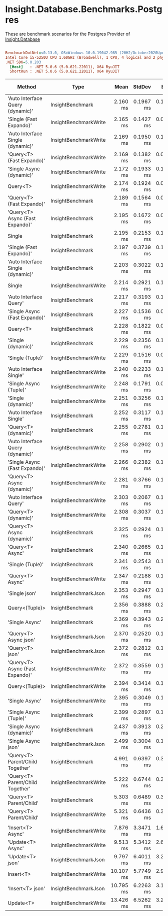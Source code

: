 # Insight.Database.Benchmarks.Postgres

These are benchmark scenarios for the Postgres Provider of [Insight.Database](https://github.com/jonwagner/Insight.Database)

``` ini

BenchmarkDotNet=v0.13.0, OS=Windows 10.0.19042.985 (20H2/October2020Update)
Intel Core i5-5250U CPU 1.60GHz (Broadwell), 1 CPU, 4 logical and 2 physical cores
.NET SDK=5.0.203
  [Host]   : .NET 5.0.6 (5.0.621.22011), X64 RyuJIT
  ShortRun : .NET 5.0.6 (5.0.621.22011), X64 RyuJIT


```
|                            Method |                  Type |      Mean |    StdDev |     Error |      Min |       Max |   Op/s | Gen 0 | Gen 1 | Gen 2 | Allocated |
|---------------------------------- |---------------------- |----------:|----------:|----------:|---------:|----------:|-------:|------:|------:|------:|----------:|
|  &#39;Auto Interface Query (dynamic)&#39; |      InsightBenchmark |  2.160 ms | 0.1967 ms | 0.1034 ms | 1.794 ms |  2.582 ms | 463.00 |     - |     - |     - |      9 KB |
|           &#39;Single (Fast Expando)&#39; | InsightBenchmarkWrite |  2.165 ms | 0.1427 ms | 0.0732 ms | 1.870 ms |  2.537 ms | 461.91 |     - |     - |     - |      9 KB |
| &#39;Auto Interface Single (dynamic)&#39; | InsightBenchmarkWrite |  2.169 ms | 0.1950 ms | 0.1012 ms | 1.864 ms |  2.634 ms | 461.08 |     - |     - |     - |      9 KB |
|         &#39;Query&lt;T&gt; (Fast Expando)&#39; | InsightBenchmarkWrite |  2.169 ms | 0.1382 ms | 0.0736 ms | 1.948 ms |  2.519 ms | 460.96 |     - |     - |     - |      9 KB |
|          &#39;Single Async (dynamic)&#39; | InsightBenchmarkWrite |  2.172 ms | 0.1933 ms | 0.1016 ms | 1.888 ms |  2.862 ms | 460.41 |     - |     - |     - |     11 KB |
|                          Query&lt;T&gt; | InsightBenchmarkWrite |  2.174 ms | 0.1924 ms | 0.0987 ms | 1.862 ms |  2.614 ms | 459.91 |     - |     - |     - |     13 KB |
|         &#39;Query&lt;T&gt; (Fast Expando)&#39; |      InsightBenchmark |  2.189 ms | 0.1564 ms | 0.0833 ms | 1.944 ms |  2.693 ms | 456.92 |     - |     - |     - |      9 KB |
|   &#39;Query&lt;T&gt; Async (Fast Expando)&#39; |      InsightBenchmark |  2.195 ms | 0.1672 ms | 0.0868 ms | 1.847 ms |  2.654 ms | 455.67 |     - |     - |     - |     11 KB |
|                            Single |      InsightBenchmark |  2.195 ms | 0.2153 ms | 0.1131 ms | 1.867 ms |  3.050 ms | 455.57 |     - |     - |     - |     14 KB |
|           &#39;Single (Fast Expando)&#39; |      InsightBenchmark |  2.197 ms | 0.3739 ms | 0.1917 ms | 1.780 ms |  3.463 ms | 455.24 |     - |     - |     - |      9 KB |
| &#39;Auto Interface Single (dynamic)&#39; |      InsightBenchmark |  2.203 ms | 0.3022 ms | 0.1630 ms | 1.822 ms |  3.243 ms | 453.92 |     - |     - |     - |      9 KB |
|                            Single | InsightBenchmarkWrite |  2.214 ms | 0.2921 ms | 0.1498 ms | 1.892 ms |  3.213 ms | 451.74 |     - |     - |     - |     13 KB |
|            &#39;Auto Interface Query&#39; |      InsightBenchmark |  2.217 ms | 0.3193 ms | 0.1678 ms | 1.815 ms |  3.617 ms | 451.06 |     - |     - |     - |     14 KB |
|     &#39;Single Async (Fast Expando)&#39; |      InsightBenchmark |  2.227 ms | 0.1536 ms | 0.0829 ms | 1.973 ms |  2.593 ms | 449.10 |     - |     - |     - |     10 KB |
|                          Query&lt;T&gt; |      InsightBenchmark |  2.228 ms | 0.1822 ms | 0.0983 ms | 1.896 ms |  2.628 ms | 448.77 |     - |     - |     - |     13 KB |
|                &#39;Single (dynamic)&#39; |      InsightBenchmark |  2.229 ms | 0.2356 ms | 0.1194 ms | 1.787 ms |  2.894 ms | 448.70 |     - |     - |     - |      9 KB |
|                  &#39;Single (Tuple)&#39; | InsightBenchmarkWrite |  2.229 ms | 0.1516 ms | 0.0807 ms | 1.959 ms |  2.656 ms | 448.58 |     - |     - |     - |     14 KB |
|           &#39;Auto Interface Single&#39; | InsightBenchmarkWrite |  2.240 ms | 0.2233 ms | 0.1159 ms | 1.864 ms |  2.764 ms | 446.38 |     - |     - |     - |     14 KB |
|            &#39;Single Async (Tuple)&#39; | InsightBenchmarkWrite |  2.248 ms | 0.1791 ms | 0.0929 ms | 1.973 ms |  2.845 ms | 444.91 |     - |     - |     - |     16 KB |
|                &#39;Single (dynamic)&#39; | InsightBenchmarkWrite |  2.251 ms | 0.3256 ms | 0.1669 ms | 1.832 ms |  3.339 ms | 444.29 |     - |     - |     - |      9 KB |
|           &#39;Auto Interface Single&#39; |      InsightBenchmark |  2.252 ms | 0.3117 ms | 0.1598 ms | 1.839 ms |  3.279 ms | 443.95 |     - |     - |     - |     14 KB |
|              &#39;Query&lt;T&gt; (dynamic)&#39; |      InsightBenchmark |  2.255 ms | 0.2781 ms | 0.1393 ms | 1.834 ms |  3.336 ms | 443.45 |     - |     - |     - |      9 KB |
|  &#39;Auto Interface Query (dynamic)&#39; | InsightBenchmarkWrite |  2.258 ms | 0.2902 ms | 0.1506 ms | 1.910 ms |  3.275 ms | 442.86 |     - |     - |     - |      9 KB |
|     &#39;Single Async (Fast Expando)&#39; | InsightBenchmarkWrite |  2.266 ms | 0.2382 ms | 0.1236 ms | 1.911 ms |  3.179 ms | 441.30 |     - |     - |     - |     10 KB |
|        &#39;Query&lt;T&gt; Async (dynamic)&#39; | InsightBenchmarkWrite |  2.281 ms | 0.3766 ms | 0.1908 ms | 1.889 ms |  3.320 ms | 438.44 |     - |     - |     - |     11 KB |
|            &#39;Auto Interface Query&#39; | InsightBenchmarkWrite |  2.303 ms | 0.2067 ms | 0.1100 ms | 2.044 ms |  3.019 ms | 434.26 |     - |     - |     - |     14 KB |
|              &#39;Query&lt;T&gt; (dynamic)&#39; | InsightBenchmarkWrite |  2.308 ms | 0.3037 ms | 0.1596 ms | 1.990 ms |  3.410 ms | 433.25 |     - |     - |     - |      9 KB |
|        &#39;Query&lt;T&gt; Async (dynamic)&#39; |      InsightBenchmark |  2.325 ms | 0.2924 ms | 0.1481 ms | 1.953 ms |  3.171 ms | 430.08 |     - |     - |     - |     11 KB |
|                  &#39;Query&lt;T&gt; Async&#39; |      InsightBenchmark |  2.340 ms | 0.2665 ms | 0.1366 ms | 1.978 ms |  2.988 ms | 427.39 |     - |     - |     - |     15 KB |
|                  &#39;Single (Tuple)&#39; |      InsightBenchmark |  2.341 ms | 0.2543 ms | 0.1337 ms | 2.021 ms |  3.250 ms | 427.09 |     - |     - |     - |     14 KB |
|                  &#39;Query&lt;T&gt; Async&#39; | InsightBenchmarkWrite |  2.347 ms | 0.2188 ms | 0.1122 ms | 2.032 ms |  2.926 ms | 426.14 |     - |     - |     - |     15 KB |
|                     &#39;Single json&#39; |  InsightBenchmarkJson |  2.353 ms | 0.2947 ms | 0.1530 ms | 1.973 ms |  3.217 ms | 424.97 |     - |     - |     - |     35 KB |
|                    Query&lt;(Tuple)&gt; |      InsightBenchmark |  2.356 ms | 0.3888 ms | 0.2070 ms | 1.942 ms |  3.751 ms | 424.43 |     - |     - |     - |     14 KB |
|                    &#39;Single Async&#39; |      InsightBenchmark |  2.369 ms | 0.3943 ms | 0.2127 ms | 1.846 ms |  4.255 ms | 422.11 |     - |     - |     - |     15 KB |
|             &#39;Query&lt;T&gt; Async json&#39; |  InsightBenchmarkJson |  2.370 ms | 0.2520 ms | 0.1342 ms | 2.058 ms |  3.247 ms | 421.93 |     - |     - |     - |     36 KB |
|                   &#39;Query&lt;T&gt; json&#39; |  InsightBenchmarkJson |  2.372 ms | 0.2812 ms | 0.1460 ms | 2.083 ms |  3.217 ms | 421.56 |     - |     - |     - |     35 KB |
|   &#39;Query&lt;T&gt; Async (Fast Expando)&#39; | InsightBenchmarkWrite |  2.372 ms | 0.3559 ms | 0.1847 ms | 1.938 ms |  3.641 ms | 421.54 |     - |     - |     - |     11 KB |
|                    Query&lt;(Tuple)&gt; | InsightBenchmarkWrite |  2.394 ms | 0.3414 ms | 0.1794 ms | 2.054 ms |  3.469 ms | 417.75 |     - |     - |     - |     14 KB |
|                    &#39;Single Async&#39; | InsightBenchmarkWrite |  2.395 ms | 0.3049 ms | 0.1623 ms | 2.014 ms |  3.408 ms | 417.57 |     - |     - |     - |     15 KB |
|            &#39;Single Async (Tuple)&#39; |      InsightBenchmark |  2.399 ms | 0.2897 ms | 0.1504 ms | 2.028 ms |  3.465 ms | 416.88 |     - |     - |     - |     15 KB |
|          &#39;Single Async (dynamic)&#39; |      InsightBenchmark |  2.437 ms | 0.3913 ms | 0.2031 ms | 1.941 ms |  3.909 ms | 410.34 |     - |     - |     - |     10 KB |
|               &#39;Single Async json&#39; |  InsightBenchmarkJson |  2.499 ms | 0.3004 ms | 0.1559 ms | 2.153 ms |  3.474 ms | 400.11 |     - |     - |     - |     37 KB |
|  &#39;Query&lt;T&gt; Parent/Child Together&#39; |      InsightBenchmark |  4.991 ms | 0.6397 ms | 0.3241 ms | 4.197 ms |  6.852 ms | 200.35 |     - |     - |     - |     32 KB |
|  &#39;Query&lt;T&gt; Parent/Child Together&#39; | InsightBenchmarkWrite |  5.222 ms | 0.6744 ms | 0.3339 ms | 4.278 ms |  7.155 ms | 191.49 |     - |     - |     - |     32 KB |
|           &#39;Query&lt;T&gt; Parent/Child&#39; |      InsightBenchmark |  5.303 ms | 0.6489 ms | 0.3327 ms | 4.498 ms |  6.525 ms | 188.58 |     - |     - |     - |     34 KB |
|           &#39;Query&lt;T&gt; Parent/Child&#39; | InsightBenchmarkWrite |  5.321 ms | 0.6436 ms | 0.3223 ms | 4.455 ms |  6.827 ms | 187.94 |     - |     - |     - |     34 KB |
|                                   |                       |           |           |           |          |           |        |       |       |       |           |
|                 &#39;Insert&lt;T&gt; Async&#39; | InsightBenchmarkWrite |  7.876 ms | 3.3471 ms | 1.6760 ms | 2.886 ms | 15.465 ms | 126.97 |     - |     - |     - |      5 KB |
|                 &#39;Update&lt;T&gt; Async&#39; | InsightBenchmarkWrite |  9.513 ms | 5.3412 ms | 2.6745 ms | 3.155 ms | 22.434 ms | 105.12 |     - |     - |     - |     16 KB |
|                  &#39;Update&lt;T&gt; json&#39; |  InsightBenchmarkJson |  9.797 ms | 6.4011 ms | 3.2052 ms | 3.155 ms | 27.556 ms | 102.07 |     - |     - |     - |     11 KB |
|                         Insert&lt;T&gt; | InsightBenchmarkWrite | 10.107 ms | 5.7749 ms | 2.9256 ms | 3.409 ms | 24.506 ms |  98.94 |     - |     - |     - |      4 KB |
|                  &#39;Insert&lt;T&gt; json&#39; |  InsightBenchmarkJson | 10.795 ms | 6.2263 ms | 3.1543 ms | 3.035 ms | 22.614 ms |  92.63 |     - |     - |     - |      4 KB |
|                         Update&lt;T&gt; | InsightBenchmarkWrite | 13.426 ms | 6.5262 ms | 3.2678 ms | 3.672 ms | 33.039 ms |  74.48 |     - |     - |     - |     14 KB |
